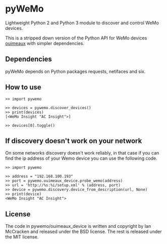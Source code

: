 pyWeMo
======
Lightweight Python 2 and Python 3 module to discover and control WeMo devices.

This is a stripped down version of the Python API for WeMo devices [ouimeaux](https://github.com/iancmcc/ouimeaux) with simpler dependencies.

Dependencies
------------
pyWeMo depends on Python packages requests, netifaces and six.

How to use
----------

    >> import pywemo

    >> devices = pywemo.discover_devices()
    >> print(devices)
    [<WeMo Insight "AC Insight">]

    >> devices[0].toggle()
    
    
If discovery doesn't work on your network
----------
On some networks discovery doesn't work reliably, in that case if you can find the ip address of your Wemo device you can use the following code.

    >> import pywemo
    
    >> address = "192.168.100.193"
    >> port = pywemo.ouimeaux_device.probe_wemo(address)
    >> url = 'http://%s:%i/setup.xml' % (address, port)
    >> device = pywemo.discovery.device_from_description(url, None)
    >> print(device)
    <WeMo Insight "AC Insight">

License
-------
The code in pywemo/ouimeaux_device is written and copyright by Ian McCracken and released under the BSD license. The rest is released under the MIT license.
